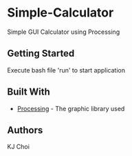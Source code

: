 # Simple-Calculator
Simple GUI Calculator using Processing

## Getting Started
Execute bash file 'run' to start application

## Built With
* [Processing](https://processing.org/) - The graphic library used

## Authors
KJ Choi
